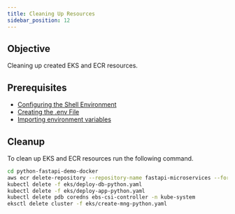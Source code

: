 ```yaml
---
title: Cleaning Up Resources
sidebar_position: 12
---
```

## Objective

Cleaning up created EKS and ECR resources.

## Prerequisites

- [Configuring the Shell Environment](../../intro/python/environment-setup#2-configuring-the-shell-environment)
- [Creating the .env File](../../intro/python/environment-setup#4-creating-the-env-file)
- [Importing environment variables](../../intro/python/environment-setup#5-import-environment-variables)

## Cleanup

To clean up EKS and ECR resources run the following command.

```bash
cd python-fastapi-demo-docker
aws ecr delete-repository --repository-name fastapi-microservices --force
kubectl delete -f eks/deploy-db-python.yaml
kubectl delete -f eks/deploy-app-python.yaml
kubectl delete pdb coredns ebs-csi-controller -n kube-system
eksctl delete cluster -f eks/create-mng-python.yaml
```